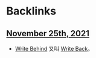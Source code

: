 
# Backlinks
## [November 25th, 2021](<November 25th, 2021.md>)
- [Write Behind](<Write Behind.md>) 又叫 [Write Back](<Write Back.md>)。

